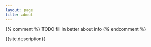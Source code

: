 ```yaml
---
layout: page
title: about
---
```

{% comment %}
TODO fill in better about info
{% endcomment %}

{{site.description}}